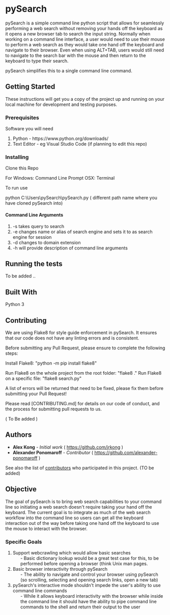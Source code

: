 # pySearch

pySearch is a simple command line python script that allows for seamlessly performing a web search without removing your hands off the keyboard as it opens a new browser tab to search the input string. Normally when working on a command line interface, a user would need to use their mouse to perform a web search as they would take one hand off the keyboard and navigate to their browser. Even when using ALT+TAB, users would still need to navigate to the search bar with the mouse and then return to the keyboard to type their search. 

pySearch simplifies this to a single command line command.


## Getting Started

These instructions will get you a copy of the project up and running on your local machine for development and testing purposes.

### Prerequisites

Software you will need
<ol>
 <li> Python - https://www.python.org/downloads/ </li>
 <li> Text Editor  - eg Visual Studio Code (if planning to edit this repo) </li>
</ol>

### Installing

Clone this Repo  

For Windows: Command Line Prompt 
        OSX: Terminal 

To run use 

python C:\Users\pySearch\pySearch.py  ( different path name where you have cloned pySearch into) 

#### Command Line Arguments 
 <ol>
 <li> -s  takes query to search</li>   
 <li> -e  changes name or alias of search engine and sets it to as search engine for session </li> 
 <li> -d  changes to domain extension </li>
 <li> -h  will provide description of command line arguments </li> 
 </ol>


## Running the tests

To be added .. 

## Built With

Python 3 

## Contributing

We are using Flake8 for style guide enforcement in pySearch.
It ensures that our code does not have any linting errors and is consistent.

Before submitting any Pull Request, please ensure to complete the following steps:

Install Flake8: "python -m pip install flake8"

Run Flake8 on the whole project from the root folder: "flake8 ."
Run Flake8 on a specific file: "flake8 search.py"

A list of errors will be returned that need to be fixed, please fix them before submitting
your Pull Request!


Please read [CONTRIBUTING.md] for details on our code of conduct, and the process for submitting pull requests to us.

( To Be added )


## Authors

* **Alex Kong** - *Initial work* ( https://github.com/jrkong )
* **Alexander Ponomaroff** - *Contributor* ( https://github.com/alexander-ponomaroff )

See also the list of [contributors](https://github.com/your/project/contributors) who participated in this project. (TO be added) 


## Objective 

The goal of pySearch is to bring web search capabilities to your command line so initiating a web search doesn't require taking your hand off the keyboard. The current goal is to integrate as much of the web search workflow into the command line so users can get all the keyboard interaction out of the way before taking one hand off the keyboard to use the mouse to interact with the browser.

### Specific Goals 
<ol>
 <li> Support webcrawling which would allow basic searches 
     <ul> - Basic dictionary lookup would be a great test case for this, to be performed before opening a browser (think Unix man       pages. </ul> 
 </li>
 <li> Basic browser interactivity through pySearch 
   <ul> - The ability to navigate and control your browser using pySearch (so scrolling, selecting and opening search links, open a new tab) </ul>
 </li>
 <li> pySearch's interactive mode shouldn't impede the user's ability to use command line commands 
  <ul> - While it allows keyboard interactivity with the browser while inside the command line it should have the ability to pipe command line commands to the shell and return their output to the user </ul>
 </li>
</ol>



